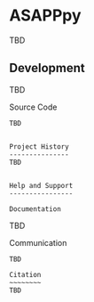 ASAPPpy
=======
TBD


Development
-----------
TBD

Source Code
~~~~~~~~~~~
TBD


Project History
---------------
TBD


Help and Support
----------------

Documentation
~~~~~~~~~~~~~
TBD

Communication
~~~~~~~~~~~~~
TBD

Citation
~~~~~~~~
TBD
